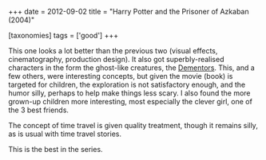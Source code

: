 +++
date = 2012-09-02
title = "Harry Potter and the Prisoner of Azkaban (2004)"

[taxonomies]
tags = ['good']
+++

This one looks a lot better than the previous two (visual effects,
cinematography, production design). It also got superbly-realised
characters in the form the ghost-like creatures, the [Dementors]. This,
and a few others, were interesting concepts, but given the movie (book)
is targeted for children, the exploration is not satisfactory enough,
and the humor silly, perhaps to help make things less scary. I also
found the more grown-up children more interesting, most especially the
clever girl, one of the 3 best friends.

The concept of time travel is given quality treatment, though it remains
silly, as is usual with time travel stories.

This is the best in the series.

  [Dementors]: http://en.wikipedia.org/wiki/Dementors
